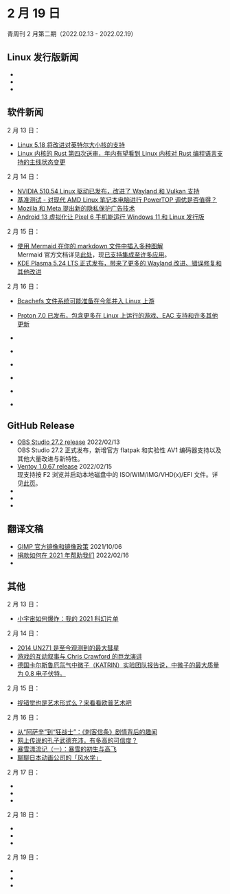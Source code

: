 # 2 月 19 日

青周刊 2 月第二期（2022.02.13 - 2022.02.19）

## Linux 发行版新闻

- []()
- []()
- []()

## 软件新闻

2 月 13 日：

- [Linux 5.18 将改进对英特尔大小核的支持](https://www.solidot.org/story?sid=70640)
- [Linux 内核的 Rust 第四次送审，年内有望看到 Linux 内核对 Rust 编程语言支持的主线状态变更](https://www.phoronix.com/scan.php?page=news_item&px=Rust-For-Linux-Kernel-v4)

2 月 14 日：

- [NVIDIA 510.54 Linux 驱动已发布，改进了 Wayland 和 Vulkan 支持](https://www.phoronix.com/scan.php?page=news_item&px=NVIDIA-510.54-Linux-Driver)
- [基准测试 - 对现代 AMD Linux 笔记本电脑进行 PowerTOP 调优是否值得？](https://www.phoronix.com/scan.php?page=news_item&px=PowerTOP-ThinkPad-Ryzen-5000)
- [Mozilla 和 Meta 提出新的隐私保护广告技术](https://www.solidot.org/story?sid=70645)
- [Android 13 虚拟化让 Pixel 6 手机能运行 Windows 11 和 Linux 发行版](https://www.solidot.org/story?sid=70653)

2 月 15 日：

- [使用 Mermaid 在你的 markdown 文件中插入多种图解](https://github.blog/2022-02-14-include-diagrams-markdown-files-mermaid/)  
    Mermaid 官方文档详见[此处](https://mermaid-js.github.io/mermaid/#/)，现[已支持集成至许多应用](https://mermaid-js.github.io/mermaid/#/./integrations)。
- [KDE Plasma 5.24 LTS 正式发布，带来了更多的 Wayland 改进、错误修复和其他改进](https://9to5linux.com/kde-plasma-5-24-lts-gets-first-point-release-to-improve-plasma-wayland-and-overview-effect)

2 月 16 日：

- [Bcachefs 文件系统可能准备在今年并入 Linux 上游](https://www.phoronix.com/scan.php?page=news_item&px=Bcachefs-2022-Hopes)
- [Proton 7.0 已发布，包含更多在 Linux 上运行的游戏、EAC 支持和许多其他更新](https://www.phoronix.com/scan.php?page=news_item&px=Proton-7.0-Released )

- []()
- []()
- []()
- []()
- []()
- []()


## GitHub Release

- [OBS Studio 27.2 release](https://github.com/obsproject/obs-studio/releases/tag/27.2.0) 2022/02/13  
    OBS Studio 27.2 正式发布，新增官方 flatpak 和实验性 AV1 编码器支持以及其他大量改进与新特性。
- [Ventoy 1.0.67 release](https://github.com/ventoy/Ventoy/releases/tag/v1.0.67) 2022/02/15  
    现支持按 F2 浏览并启动本地磁盘中的 ISO/WIM/IMG/VHD(x)/EFI 文件。详见[此页](https://www.ventoy.net/en/doc_vlnk.html)。
- []()
- []()
- []()

## 翻译文稿

- [GIMP 官方镜像和镜像政策](../../translation/gimp-mirror-policy.md) 2021/10/06
- [捐款如何在 2021 年帮助我们](../../translation/donation-help-us.md) 2022/02/16
- []()

## 其他

2 月 13 日：

- [小宇宙如何爆炸：我的 2021 科幻片单](https://www.gcores.com/articles/147349)

2 月 14 日：

- [2014 UN271 是至今观测到的最大彗星](https://www.solidot.org/story?sid=70646)
- [游戏的互动叙事与 Chris Crawford 的巨龙演讲](https://www.gcores.com/articles/147426)
- [德国卡尔斯鲁厄氚气中微子（KATRIN）实验团队报告说，中微子的最大质量为 0.8 电子伏特。](https://www.nature.com/articles/d41586-022-00430-x)

2 月 15 日：

- [视错觉也是艺术形式么？来看看欧普艺术吧](https://www.gcores.com/articles/147430)

2 月 16 日：

- [从“阿萨辛”到“狂战士”：《刺客信条》剧情背后的趣闻](https://www.gcores.com/articles/147457)
- [网上传说的孔子武德充沛，有多高的可信度？](https://www.gcores.com/articles/147439)
- [暴雪漂流记（一）：暴雪的初生与高飞](https://www.gcores.com/articles/147534)
- [聊聊日本动画公司的「风水学」](https://www.gcores.com/articles/147484)

2 月 17 日：

- []()
- []()
- []()

2 月 18 日：

- []()
- []()
- []()

2 月 19 日：

- []()
- []()
- []()
